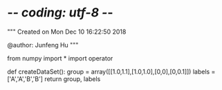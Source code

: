 # -*- coding: utf-8 -*-
"""
Created on Mon Dec 10 16:22:50 2018

@author: Junfeng Hu
"""

from numpy import *
import operator

def createDataSet():
    group = array([[1.0,1.1],[1.0,1.0],[0,0],[0,0.1]])
    labels = ['A','A','B','B']
    return group, labels